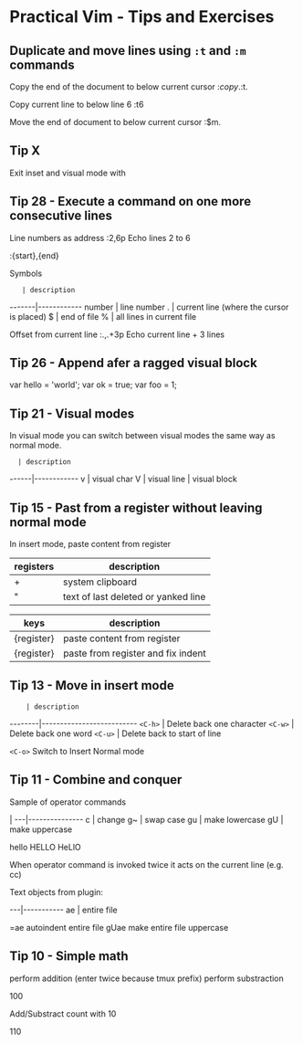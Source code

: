 # Practical Vim - Tips and Exercises

## Duplicate and move lines using `:t` and `:m` commands

Copy the end of the document to below current cursor
:$copy.
:$t.

Copy current line to below line 6
:t6

Move the end of document to below current cursor
:$m.

## Tip X

Exit inset and visual mode with <C-c>

## Tip 28 - Execute a command on one more consecutive lines

Line numbers as address
:2,6p
Echo lines 2 to 6

:{start},{end}

Symbols

       | description
-------|------------
number | line number
.      | current line (where the cursor is placed)
$      | end of file
%      | all lines in current file

Offset from current line
:.,.+3p
Echo current line + 3 lines

## Tip 26 - Append afer a ragged visual block

var hello = 'world';
var ok = true;
var foo = 1;

## Tip 21 - Visual modes

In visual mode you can switch between visual modes the same way as normal mode.

      | description
------|------------
v     | visual char
V     | visual line
<C-v> | visual block

## Tip 15 - Past from a register without leaving normal mode

In insert mode, paste content from register

registers | description
----------|-----------------
 +        | system clipboard
 "        | text of last deleted or yanked line

keys            | description
----------------|-----------------------
<C-r>{register} | paste content from register
<C-r><C-p>{register} | paste from register and fix indent

## Tip 13 - Move in insert mode

        | description
--------|--------------------------
`<C-h>` | Delete back one character
`<C-w>` | Delete back one word
`<C-u>` | Delete back to start of line

`<C-o>` Switch to Insert Normal mode

## Tip 11 - Combine and conquer

Sample of operator commands

   |
---|---------------
c  | change
g~ | swap case
gu | make lowercase
gU | make uppercase

hello HELLO HeLlO

When operator command is invoked twice it acts on the current line (e.g. cc)

Text objects from plugin:

---|-----------
ae | entire file

=ae autoindent entire file
gUae make entire file uppercase

## Tip 10 - Simple math

<C-a> perform addition (enter twice because tmux prefix)
<C-x> perform substraction

100

Add/Substract count with 10<C-a>

110
